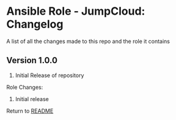 Ansible Role - JumpCloud: Changelog
=====================================
A list of all the changes made to this repo and the role it contains

Version 1.0.0
-------------

1. Initial Release of repository

Role Changes:

1. Initial release

Return to [README](README.md)
